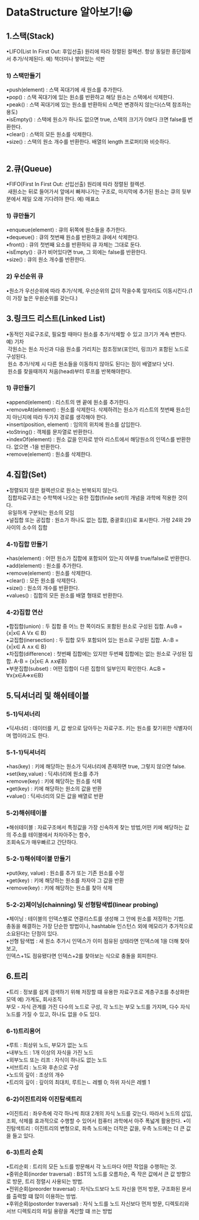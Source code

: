 # DataStructure 알아보기!😀

<h2>1.스택(Stack)</h2>
•LIFO(List In First Out: 후입선출) 원리에 따라 정렬된 컬렉션. 항상 동일한 종단점에서 추가/삭제된다. 예) 책더미나 쌓여있는 석판
&nbsp;<h3>1) 스택만들기</h3>
•push(element) : 스택 꼭대기에 새 원소를 추가한다.<br/>
•pop() : 스택 꼭대기에 있는 원소를 반환하고 해당 원소는 스택에서 삭제한다.<br/>
•peak() : 스택 꼭대기에 있는 원소를 반환하되 스택은 변경하지 않는다(스택 참조하는 용도)<br/>
•isEmpty() : 스택에 원소가 하나도 없으면 true, 스택의 크기가 0보다 크면 false를 번환한다.<br/>
•clear() : 스택의 모든 원소를 삭제한다.<br/>
•size() : 스택의 원소 개수를 반환한다. 배열의 length 프로퍼티와 비슷하다. <br/>
<br/>
<h2>2.큐(Queue)</h2>
•FIFO(First In First Out: 선입선출) 원리에 따라 정렬된 컬렉션. <br/>&nbsp;새원소는 뒤로 들어가서 앞에서 빠져나가는 구조로, 마지막에 추가된 원소는 큐의 뒷부분에서 제일 오래 기다려야 한다. 예) 매표소
&nbsp;<h3>1) 큐만들기</h3>
•enqueue(element) : 큐의 뒤쪽에 원소들을 추가한다.<br/>
•dequeue() : 큐의 첫번째 원소를 반환하고 큐에서 삭제한다.<br/>
•front() : 큐의 첫번째 요소를 반환하되 큐 자체는 그대로 둔다.<br/>
•isEmpty() : 큐가 비어있다면 true, 그 외에는 false를 반환한다.<br/>
•size() : 큐의 원소 개수를 반환한다.
&nbsp;<h3>2) 우선순위 큐</h3>
•원소가 우선순위에 따라 추가/삭제, 우선순위의 값이 작을수록 앞자리도 이동시킨다.(1이 가장 높은 우숸순위를 갖는다.)
<br/>
<h2>3.링크드 리스트(Linked List)</h2>
•동적인 자료구조로, 필요할 때마다 원소를 추가/삭제할 수 있고 크기가 계속 변한다. 예) 기차<br/>
&nbsp;각원소는 원소 자신과 다음 원소를 가리치는 참조정보(포인터, 링크)가 포함된 노드로 구성된다.<br/>
&nbsp;원소 추가/삭제 시 다른 원소들을 이동하지 않아도 된다는 점이 배열보다 낫다.<br/>
&nbsp;원소를 찾을때까지 처음(head)부터 루프를 반복해야한다.
&nbsp;<h3>1) 큐만들기</h3>
•append(element) : 리스트의 맨 끝에 원소를 추가한다.<br/>
•removeAt(element) : 원소를 삭제한다. 삭제하려는 원소가 리스트의 첫번째 원소인지 아닌지에 따라 두가지 경로를 생각해야 한다.<br/>
•insert(position, element) : 임의의 위치에 원소를 삽입한다.<br/>
•toString() : 객체를 문자열로 반환한다.<br/>
•indexOf(element) : 원소 값을 인자로 받아 리스트에서 해당원소의 인덱스를 반환한다. 없으면 -1을 반환한다.<br/>
•remove(element) : 원소를 삭제한다.
<br/>
<h2>4.집합(Set)</h2>
•정렬되지 않은 컬렉션으로 원소는 반복되지 않는다.<br/>
&nbsp;집합자료구조는 수학책에 나오는 유한 집합(finile set)의 개념을 과학에 적용한 것이다.<br/>
&nbsp;유일하게 구분되는 원소의 모임<br/>
•널집합 또는 공집합 : 원소가 하나도 없는 집합, 중괄호({})로 표시한다. 가령 24와 29사이의 소수의 집합<br/>
<h3>4-1)집합 만들기</h3>
•has(element) : 어떤 원소가 집합에 포함되어 있는지 여부를 true/false로 반환한다.<br/>
•add(element) : 원소를 추가한다.<br/>
•remove(element) : 원소를 삭제한다.<br/>
•clear() : 모든 원소를 삭제한다.<br/>
•size() : 원소의 개수를 반환한다.<br/>
•values() : 집합의 모든 원소를 배열 형태로 반환한다.<br/>
<h3>4-2)집합 연산</h3>
•합집합(union) : 두 집합 중 어느 한 쪽이라도 포함된 원소로 구성된 집합. A∪B = {x|x∈ A Vx ∈ B}<br/>
•교집합(inersection) : 두 집합 모두 포함되어 있는 원소로 구성된 집합. A∩B = {x|x∈ A ∧x ∈ B}<br/>
•차집합(difference) : 첫번째 집합에는 있지만 두번째 집합에는 없는 원소로 구성된 집합. A-B = {x|x∈ A ∧x∉B}<br/>
•부분집합(subset) : 어떤 집합이 다른 집합의 일부인지 확인한다. A⊆B = ∀x{x∈A=>x∈B}
<br/>
<h2>5.딕셔너리 및 해쉬테이블</h2>
<h3>5-1)딕셔너리</h3>
•딕셔너리 : 데이터를 키, 값 쌍으로 담아두는 자료구조. 키는 원소를 찾기위한 식별자이며 맵이라고도 한다.
<h3>5-1-1)딕셔너리</h3>
•has(key) : 키에 해당하는 원소가 딕셔너리에 존재하면 true, 그렇지 않으면 false.<br/>
•set(key,value) : 딕셔너리에 원소를 추가<br/>
•remove(key) : 키에 해당하는 원소를 삭제<br/>
•get(key) : 키에 해당하는 원소의 값을 반환<br/>
•value() : 딕셔너리의 모든 값을 배열로 반환<br/>
<h3>5-2)해쉬테이블</h3>
•해쉬테이블 : 자료구조에서 특정값을 가장 신속하게 찾는 방법,어떤 키에 해당하는 값의 주소를 테이블에서 차자아주는 함수, <br/>조회속도가 매우빠르고 간단하다.<br/>
<h3>5-2-1)해쉬테이블 만들기</h3>
•put(key, value) : 원소를 추가 또는 기존 원소를 수정<br/>
•get(key) : 키에 해당하는 원소를 차자아 그 값을 반환<br/>
•remove(key) : 키에 해당하는 원소를 찾아 삭제<br/>
<h3>5-2-2)체이닝(chainning) 및 선형탐색법(linear probing)</h3>
•체이닝 : 테이블의 인덱스별로 연결리스트를 생성해 그 안에 원소를 저장하는 기법.<br/>
충동을 해결하는 가장 단순한 방법이나, hashtable 인스턴스 외에 메모리가 추가적으로 소요된다는 단점이 있다.<br/>
•선형 탐색법 : 새 원소 추가시 인덱스가 이미 점유된 상태라면 인덱스에 1을 더해 찾아보고, <br/>인덱스+1도 점유됐다면 인덱스+2를 찾아보는 식으로 충돌을 회피한다.
<br/>
<h2>6.트리</h2>
•트리 : 정보를 쉽게 검색하기 위해 저장할 떄 유용한 자료구조로 계층구조를 추상화한 모덱 예) 가계도, 회사조직<br/>
부모 - 자식 관계를 가진 다수의 노드로 구성, 각 노드는 부모 노드를 가지며, 다수 자식 노드를 가질 수 있고, 하나도 없을 수도 있다.
<h3>6-1)트리용어</h3>
•루트 : 최상위 노드, 부모가 없는 노드<br/>
•내부노드 : 1개 이상의 자식을 가진 노드<br/>
•외부노드 또는 리프 : 자식이 하나도 없는 노드<br/>
•서브트리 : 노드와 후손으로 구성<br/>
•노드의 깊이 : 조상의 개수<br/>
•트리의 깊이 : 깊이의 최대치, 루트는ㄴ 레벨 0; 하위 자식은 레벨 1
<h3>6-2)이진트리와 이진탐색트리</h3>
•이진트리 : 좌우측에 각각 하나씩 최대 2개의 자식 노드를 갖는다. <br.>따라서 노드의 삽입, 조회, 삭제를 효과적으로 수행할 수 있어서 컴퓨터 과학에서 아주 폭넓게 활용한다.
•이진탐색트리 : 이진트리의 변형으로, 좌측 노드에는 더작은 값을, 우측 노드에는 더 큰 값을 들고 있다.
<h3>6-3)트리 순회</h3>
•트리순회 : 트리의 모든 노드를 방문해서 각 노드마다 어떤 작업을 수행하는 것.<br/>
•중위순회(inorder traversal) : BST의 노드를 오름차순, 즉 작은 값에서 큰 값 방향으로 방문, 트리 정렬시 사용되는 방법.<br/>
•전위순회(preorder traversal) : 자식노드보다 노드 자신을 먼저 방문, 구조화된 문서를 출력할 떄 많이 이용하는 방법.<br/>
•후위순회(postorder traversal) : 자식 노드를 노드 자신보다 먼저 방문, 디렉토리와 서브 디렉토리의 파일 용량을 계산할 떄 쓰는 방법

